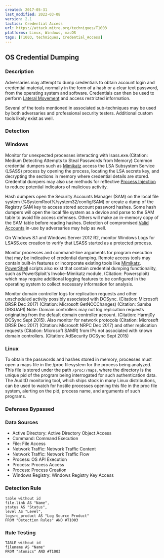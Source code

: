 ```yaml
---
created: 2017-05-31
last_modified: 2022-03-08
version: 2.1
tactics: Credential Access
url: https://attack.mitre.org/techniques/T1003
platforms: Linux, Windows, macOS
tags: [T1003, techniques, Credential_Access]
---
```


## OS Credential Dumping

### Description

Adversaries may attempt to dump credentials to obtain account login and credential material, normally in the form of a hash or a clear text password, from the operating system and software. Credentials can then be used to perform [Lateral Movement](https://attack.mitre.org/tactics/TA0008) and access restricted information.

Several of the tools mentioned in associated sub-techniques may be used by both adversaries and professional security testers. Additional custom tools likely exist as well.


### Detection

### Windows
Monitor for unexpected processes interacting with lsass.exe.(Citation: Medium Detecting Attempts to Steal Passwords from Memory) Common credential dumpers such as [Mimikatz](https://attack.mitre.org/software/S0002) access the LSA Subsystem Service (LSASS) process by opening the process, locating the LSA secrets key, and decrypting the sections in memory where credential details are stored. Credential dumpers may also use methods for reflective [Process Injection](https://attack.mitre.org/techniques/T1055) to reduce potential indicators of malicious activity.

Hash dumpers open the Security Accounts Manager (SAM) on the local file system (%SystemRoot%/system32/config/SAM) or create a dump of the Registry SAM key to access stored account password hashes. Some hash dumpers will open the local file system as a device and parse to the SAM table to avoid file access defenses. Others will make an in-memory copy of the SAM table before reading hashes. Detection of compromised [Valid Accounts](https://attack.mitre.org/techniques/T1078) in-use by adversaries may help as well. 

On Windows 8.1 and Windows Server 2012 R2, monitor Windows Logs for LSASS.exe creation to verify that LSASS started as a protected process.

Monitor processes and command-line arguments for program execution that may be indicative of credential dumping. Remote access tools may contain built-in features or incorporate existing tools like [Mimikatz](https://attack.mitre.org/software/S0002). [PowerShell](https://attack.mitre.org/techniques/T1059/001) scripts also exist that contain credential dumping functionality, such as PowerSploit's Invoke-Mimikatz module, (Citation: Powersploit) which may require additional logging features to be configured in the operating system to collect necessary information for analysis.

Monitor domain controller logs for replication requests and other unscheduled activity possibly associated with DCSync. (Citation: Microsoft DRSR Dec 2017) (Citation: Microsoft GetNCCChanges) (Citation: Samba DRSUAPI) Note: Domain controllers may not log replication requests originating from the default domain controller account. (Citation: Harmj0y DCSync Sept 2015). Also monitor for network protocols  (Citation: Microsoft DRSR Dec 2017) (Citation: Microsoft NRPC Dec 2017) and other replication requests (Citation: Microsoft SAMR) from IPs not associated with known domain controllers. (Citation: AdSecurity DCSync Sept 2015)

### Linux
To obtain the passwords and hashes stored in memory, processes must open a maps file in the /proc filesystem for the process being analyzed. This file is stored under the path <code>/proc/<pid>/maps</code>, where the <code><pid></code> directory is the unique pid of the program being interrogated for such authentication data. The AuditD monitoring tool, which ships stock in many Linux distributions, can be used to watch for hostile processes opening this file in the proc file system, alerting on the pid, process name, and arguments of such programs.

### Defenses Bypassed



### Data Sources

  - Active Directory: Active Directory Object Access
  -  Command: Command Execution
  -  File: File Access
  -  Network Traffic: Network Traffic Content
  -  Network Traffic: Network Traffic Flow
  -  Process: OS API Execution
  -  Process: Process Access
  -  Process: Process Creation
  -  Windows Registry: Windows Registry Key Access
### Detection Rule

```dataview
table without id
file.link AS "Name",
status AS "Status",
level AS "Level",
logsrc_product AS "Log Source Product"
FROM "Detection Rules" AND #T1003
```

### Rule Testing

```dataview
TABLE without id
filename AS "Name"
FROM "atomics" AND #T1003
```
